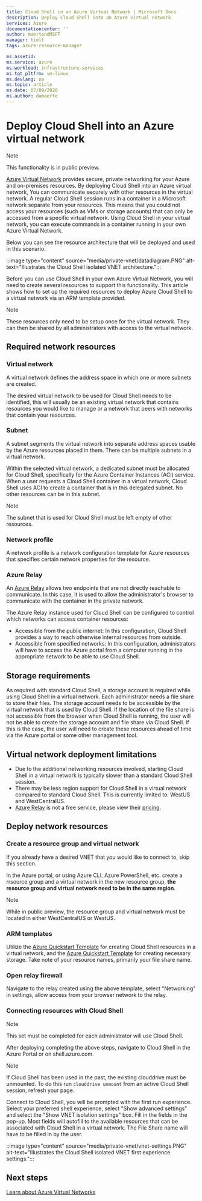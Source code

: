 ```yaml
---
title: Cloud Shell in an Azure Virtual Network | Microsoft Docs
description: Deploy Cloud Shell into an Azure virtual network
services: Azure
documentationcenter: ''
author: maertendMSFT
manager: timlt
tags: azure-resource-manager

ms.assetid:
ms.service: azure
ms.workload: infrastructure-services
ms.tgt_pltfrm: vm-linux
ms.devlang: na
ms.topic: article
ms.date: 07/09/2020
ms.author: damaerte
---
```


# Deploy Cloud Shell into an Azure virtual network
> [!NOTE]
> This functionality is in public preview.

[Azure Virtual Network](../virtual-network/virtual-networks-overview.md) provides secure, private networking for your Azure and on-premises resources. By deploying Cloud Shell into an Azure virtual network, You can communicate securely with other resources in the virtual network. A regular Cloud Shell session runs in a container in a Microsoft network separate from your resources. This means that you could not access your resources (such as VMs or storage accounts) that can only be accessed from a specific virtual network.  Using Cloud Shell in your virtual network, you can execute commands in a container running in your own Azure Virtual Network.

Below you can see the resource architecture that will be deployed and used in this scenario.

::image type="content" source="media/private-vnet/datadiagram.PNG" alt-text="Illustrates the Cloud Shell isolated VNET architecture.":::

Before you can use Cloud Shell in your own Azure Virtual Network, you will need to create several resources to support this functionality. This article shows how to set up the required resources to deploy Azure Cloud Shell to a virtual network via an ARM template provided.

> [!NOTE]
> These resources only need to be setup once for the virtual network. They can then be shared by all administrators with access to the virtual network.

## Required network resources

### Virtual network
A virtual network defines the address space in which one or more subnets are created.

The desired virtual network to be used for Cloud Shell needs to be identified, this will usually be an existing virtual network that contains resources you would like to manage or a network that peers with networks that contain your resources.

### Subnet
A subnet segments the virtual network into separate address spaces usable by the Azure resources placed in them.  There can be multiple subnets in a virtual network.

Within the selected virtual network, a dedicated subnet must be allocated for Cloud Shell, specifically for the Azure Container Instances (ACI) service.  When a user requests a Cloud Shell container in a virtual network, Cloud Shell uses ACI to create a container that is in this delegated subnet.  No other resources can be in this subnet.

> [!NOTE] 
> The subnet that is used for Cloud Shell must be left empty of other resources.

### Network profile
A network profile is a network configuration template for Azure resources that specifies certain network properties for the resource.

### Azure Relay
An [Azure Relay](https://docs.microsoft.com/azure/azure-relay/relay-what-is-it) allows two endpoints that are not directly reachable to communicate. In this case, it is used to allow the administrator's browser to communicate with the container in the private network.

The Azure Relay instance used for Cloud Shell can be configured to control which networks can access container resources: 
- Accessible from the public internet: In this configuration, Cloud Shell provides a way to reach otherwise internal resources from outside. 
- Accessible from specified networks: In this configuration, administrators will have to access the Azure portal from a computer running in the appropriate network to be able to use Cloud Shell.

## Storage requirements
As required with standard Cloud Shell, a storage account is required while using Cloud Shell in a virtual network. Each administrator needs a file share to store their files.  The storage account needs to be accessible by the virtual network that is used by Cloud Shell. If the location of the file share is not accessible from the browser when Cloud Shell is running, the user will not be able to create the storage account and file share via Cloud Shell.  If this is the case, the user will need to create these resources ahead of time via the Azure portal or some other management tool. 

## Virtual network deployment limitations
* Due to the additional networking resources involved, starting Cloud Shell in a virtual network is typically slower than a standard Cloud Shell session.
* There may be less region support for Cloud Shell in a virtual network compared to standard Cloud Shell. This is currently limited to: WestUS and WestCentralUS.
* [Azure Relay](https://docs.microsoft.com/azure/azure-relay/relay-what-is-it) is not a free service, please view their [pricing](https://azure.microsoft.com/pricing/details/service-bus/).


## Deploy network resources
 
### Create a resource group and virtual network
If you already have a desired VNET that you would like to connect to, skip this section.

In the Azure portal, or using Azure CLI, Azure PowerShell, etc. create a rrsource group and a virtual network in the new resource group, **the resource group and virtual network need to be in the same region**.

> [!NOTE]
> While in public preview, the resource group and virtual network must be located in either WestCentralUS or WestUS.

### ARM templates
Utilize the [Azure Quickstart Template](https://aka.ms/cloudshell/docs/vnet/template) for creating Cloud Shell resources in a virtual network, and the [Azure Quickstart Template](https://aka.ms/cloudshell/docs/vnet/template/storage) for creating necessary storage. Take note of your resource names, primarily your file share name.

### Open relay firewall
Navigate to the relay created using the above template, select "Networking" in settings, allow access from your browser network to the relay.

### Connecting resources with Cloud Shell
> [!NOTE]
> This set must be completed for each administrator will use Cloud Shell.

After deploying completing the above steps, navigate to Cloud Shell in the Azure Portal or on shell.azure.com.

> [!NOTE]
> If Cloud Shell has been used in the past, the existing clouddrive must be unmounted. To do this run `clouddrive unmount` from an active Cloud Shell session, refresh your page.

Connect to Cloud Shell, you will be prompted with the first run experience. Select your preferred shell experience, select "Show advanced settings" and select the "Show VNET isolation settings" box. Fill in the fields in the pop-up.  Most fields will autofill to the available resources that can be associated with Cloud Shell in a virtual network.  The File Share name will have to be filled in by the user.


::image type="content" source="media/private-vnet/vnet-settings.PNG" alt-text="Illustrates the Cloud Shell isolated VNET first experience settings.":::


## Next steps
[Learn about Azure Virtual Networks](https://docs.microsoft.com/azure/virtual-network/virtual-networks-overview)
